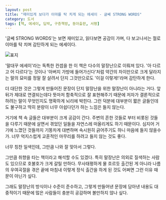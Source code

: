 ```yaml
---
layout: post
title: "재미있게 보다가 이마를 탁 치게 되는 에세이 - 글쎄 STRONG WORDS"
category: 도서
tags: [책, 에세이, 딥박, 구층책방, 동아출판, 서평]
---
```


'글쎄 STRONG WORDS'는
보면 재미있고, 읽다보면 공감이 가며, 다 보고나서는 절로 이마를 탁 치며 감탄하게 되는 에세이다.

![표지](https://images2.imgbox.com/87/e9/cOKsLgDB_o.jpg)

'말대꾸 에세이'라는 독특한 컨셉을 한 이 책은
다수의 말장난으로 이뤄져 있다.
'아 다르고 어 다르다'는 것이나 '아버지 가방에 들어가신다'처럼
약간의 차이만으로 크게 달라지는 말의 묘미를 정말 잘 살려서
단지 그것만으로도 '이걸 이렇게!'라며 감탄하게 한다.

더 대단한 것은 그렇게 만들어진 문장이
단지 말장난을 위한 말장난이 아니라는 거다.
앞뒤가 제대로 연결되는데다 뜻마저 함축적으로 잘 표현해주기 때문에
저자가 결론적으로 하려는 말이 무엇인지도 명확하게 뇌리에 박힌다.
그런 덕분에 대부분이 짧은 글들인데도 불구하고
딱히 분량이 너무 아쉽다던가 하는 느낌은 들지 않는다.

거기에 책 속 글들은 대부분이 크게 공감이 간다.
주변의 흔한 것들로 부터 비롯된 것들을 다루기 때문에
살면서 겪었던 일들을 자연스레 떠올리게도 하기 때문이다.
심지어 거기에 느꼈던 것들까지 기똥차게 대변하며 속시원히 긁어주기도 하니 마음에 들지 않을수가.
너무 억지스럽게 교훈적인 마무리를 하려고 들지 않는 것도 좋다.

너무 칭찬 일색인데, 그만큼 나와 잘 맞아서 그렇다.

그만큼 취향을 타는 책이라고 해석할 수도 있겠다.
특히 말장난은 의외로 질색하는 사람도 있으므로 호불호가 크게 갈릴 만하다.
무사태평하게 물 흐르듯 출간된 게 아니라
나름의 우여곡절을 겪은 끝에 마침내 이렇게 정식 출간을 하게 된 것도
어쩌면 그런 이유 때문이 아닌가 싶다.

그래도 말장난의 방식이나 수준이 준수하고,
그렇게 만들어낸 문장에 담아낸 내용도 대중적이기 때문에
많은 사람들이 충분히 공감하며 볼만하지 않나 싶다.

